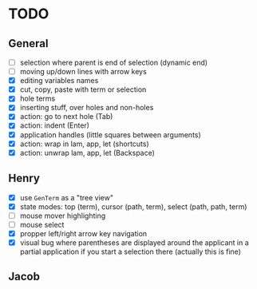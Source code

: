 # TODO

## General

- [ ] selection where parent is end of selection (dynamic end)
- [ ] moving up/down lines with arrow keys
- [x] editing variables names
- [x] cut, copy, paste with term or selection
- [x] hole terms
- [x] inserting stuff, over holes and non-holes
- [x] action: go to next hole (Tab)
- [x] action: indent (Enter)
- [x] application handles (little squares between arguments)
- [x] action: wrap in lam, app, let (shortcuts)
- [x] action: unwrap lam, app, let (Backspace)

## Henry

- [x] use `GenTerm` as a "tree view"
- [x] state modes: top (term), cursor (path, term), select (path, path, term)
- [ ] mouse mover highlighting
- [ ] mouse select
- [x] propper left/right arrow key navigation
- [x] visual bug where parentheses are displayed around the applicant in a
      partial application if you start a selection there (actually this is fine)

## Jacob
